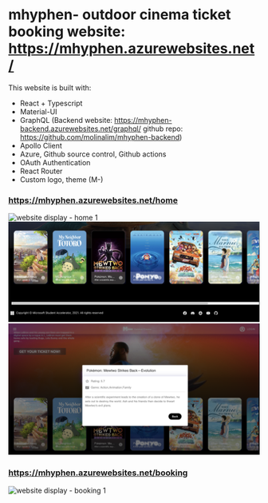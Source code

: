 # mhyphen- outdoor cinema ticket booking website: https://mhyphen.azurewebsites.net/

This website is built with: 
* React + Typescript 
* Material-UI
* GraphQL (Backend website: https://mhyphen-backend.azurewebsites.net/graphql/ github repo: https://github.com/molinalim/mhyphen-backend) 
* Apollo Client 
* Azure, Github source control, Github actions 
* OAuth Authentication
* React Router 
* Custom logo, theme (M-)


### https://mhyphen.azurewebsites.net/home 
![website display - home 1](https://github.com/molinalim/mhyphen-frontend/blob/main/showcast.png)
![website display - home 2](https://github.com/molinalim/mhyphen-frontend/blob/main/showcast2.png)
![website display - movie information](https://github.com/molinalim/mhyphen-frontend/blob/main/movie_info.png)
### https://mhyphen.azurewebsites.net/booking
![website display - booking 1](https://github.com/molinalim/mhyphen-frontend/blob/main/booking.png)


